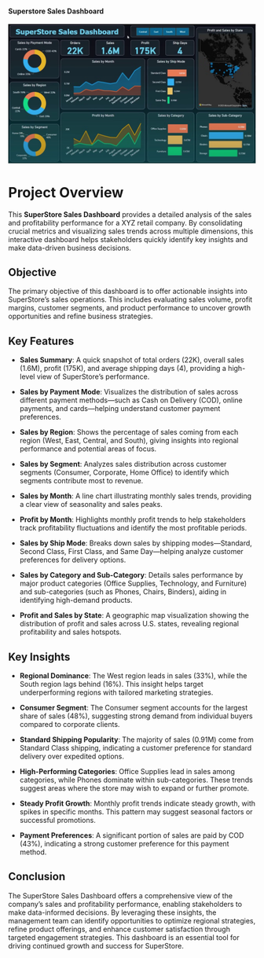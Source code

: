#### Superstore Sales Dashboard

![SuperStore Sales Dashboard](https://github.com/Asawari-Nannaware/Superstore-sales-dashboard-PowerBO/blob/main/superstore%20sales%20dashboard.png)

# Project Overview

This **SuperStore Sales Dashboard** provides a detailed analysis of the sales and profitability performance for a XYZ retail company. By consolidating crucial metrics and visualizing sales trends across multiple dimensions, this interactive dashboard helps stakeholders quickly identify key insights and make data-driven business decisions.

## Objective

The primary objective of this dashboard is to offer actionable insights into SuperStore’s sales operations. This includes evaluating sales volume, profit margins, customer segments, and product performance to uncover growth opportunities and refine business strategies.

## Key Features

- **Sales Summary**: A quick snapshot of total orders (22K), overall sales (1.6M), profit (175K), and average shipping days (4), providing a high-level view of SuperStore’s performance.
  
- **Sales by Payment Mode**: Visualizes the distribution of sales across different payment methods—such as Cash on Delivery (COD), online payments, and cards—helping understand customer payment preferences.

- **Sales by Region**: Shows the percentage of sales coming from each region (West, East, Central, and South), giving insights into regional performance and potential areas of focus.

- **Sales by Segment**: Analyzes sales distribution across customer segments (Consumer, Corporate, Home Office) to identify which segments contribute most to revenue.

- **Sales by Month**: A line chart illustrating monthly sales trends, providing a clear view of seasonality and sales peaks.

- **Profit by Month**: Highlights monthly profit trends to help stakeholders track profitability fluctuations and identify the most profitable periods.

- **Sales by Ship Mode**: Breaks down sales by shipping modes—Standard, Second Class, First Class, and Same Day—helping analyze customer preferences for delivery options.

- **Sales by Category and Sub-Category**: Details sales performance by major product categories (Office Supplies, Technology, and Furniture) and sub-categories (such as Phones, Chairs, Binders), aiding in identifying high-demand products.

- **Profit and Sales by State**: A geographic map visualization showing the distribution of profit and sales across U.S. states, revealing regional profitability and sales hotspots.

## Key Insights

- **Regional Dominance**: The West region leads in sales (33%), while the South region lags behind (16%). This insight helps target underperforming regions with tailored marketing strategies.

- **Consumer Segment**: The Consumer segment accounts for the largest share of sales (48%), suggesting strong demand from individual buyers compared to corporate clients.

- **Standard Shipping Popularity**: The majority of sales (0.91M) come from Standard Class shipping, indicating a customer preference for standard delivery over expedited options.

- **High-Performing Categories**: Office Supplies lead in sales among categories, while Phones dominate within sub-categories. These trends suggest areas where the store may wish to expand or further promote.

- **Steady Profit Growth**: Monthly profit trends indicate steady growth, with spikes in specific months. This pattern may suggest seasonal factors or successful promotions.

- **Payment Preferences**: A significant portion of sales are paid by COD (43%), indicating a strong customer preference for this payment method.

## Conclusion

The SuperStore Sales Dashboard offers a comprehensive view of the company’s sales and profitability performance, enabling stakeholders to make data-informed decisions. By leveraging these insights, the management team can identify opportunities to optimize regional strategies, refine product offerings, and enhance customer satisfaction through targeted engagement strategies. This dashboard is an essential tool for driving continued growth and success for SuperStore.

